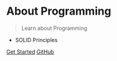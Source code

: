 # About Programming

> Learn about Programming

- SOLID Principles

[Get Started](?id=table-of-contents)
[GitHub](https://github.com/sandeshkota/programming-basics/)
